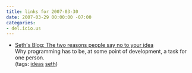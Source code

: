 ```yaml
---
title: links for 2007-03-30
date: 2007-03-29 00:00:00 -07:00
categories:
- del.icio.us
---
```


<ul class="delicious">
	<li>
		<div class="delicious-link"><a href="http://sethgodin.typepad.com/seths_blog/2007/03/the_two_reasons.html">Seth's Blog: The two reasons people say no to your idea</a></div>
		<div class="delicious-extended">Why programming has to be, at some point of development, a task for one person.</div>
		<div class="delicious-tags">(tags: <a href="http://del.icio.us/torrez/ideas">ideas</a> <a href="http://del.icio.us/torrez/seth">seth</a>)</div>
	</li>
</ul>

